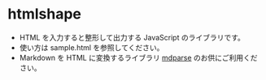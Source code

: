 # htmlshape
* HTML を入力すると整形して出力する JavaScript のライブラリです。
* 使い方は sample.html を参照してください。
* Markdown を HTML に変換するライブラリ [mdparse](https://github.com/satsuki-thyme/mdparse) のお供にご利用ください。
